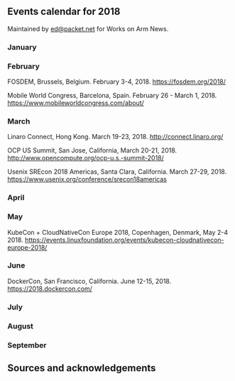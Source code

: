 ## Events calendar for 2018

Maintained by ed@packet.net for Works on Arm News.

### January

### February

FOSDEM, Brussels, Belgium. February 3-4, 2018. https://fosdem.org/2018/

Mobile World Congress, Barcelona, Spain. February 26 - March 1, 2018. https://www.mobileworldcongress.com/about/

### March

Linaro Connect, Hong Kong. March 19-23, 2018. http://connect.linaro.org/

OCP US Summit, San Jose, California, March 20-21, 2018. http://www.opencompute.org/ocp-u.s.-summit-2018/

Usenix SREcon 2018 Americas, Santa Clara, California. March 27-29, 2018. https://www.usenix.org/conference/srecon18americas

### April

### May

KubeCon + CloudNativeCon Europe 2018, Copenhagen, Denmark, May 2-4 2018. https://events.linuxfoundation.org/events/kubecon-cloudnativecon-europe-2018/

### June

DockerCon, San Francisco, California. June 12-15, 2018. https://2018.dockercon.com/

### July

### August

### September

## Sources and acknowledgements

